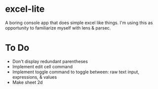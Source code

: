 # excel-lite
A boring console app that does simple excel like things.
I'm using this as opportunity to familiarize myself with lens & parsec.

# To Do
- Don't display redundant parentheses
- Implement edit cell command
- Implement toggle command to toggle between: raw text input, expressions, & values
- Make sheet 2d
